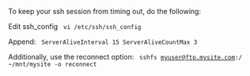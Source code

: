 To keep your ssh session from timing out, do the following:

Edit ssh_config
<code>
vi /etc/ssh/ssh_config
</code>

Append:
<code>
ServerAliveInterval 15
ServerAliveCountMax 3
</code>

Additionally, use the reconnect option:
<code>
sshfs myuser@ftp.mysite.com:/ ~/mnt/mysite -o reconnect
</code>